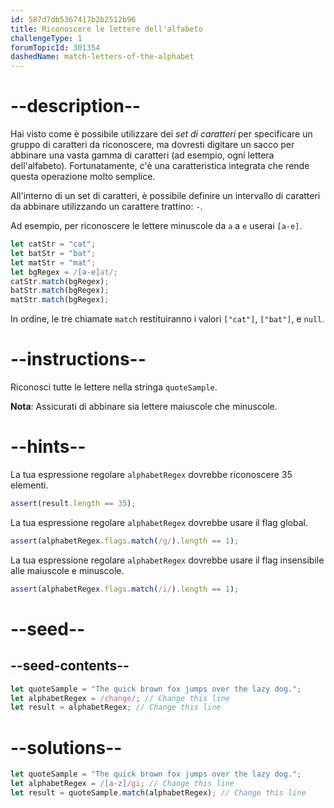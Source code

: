 ```yaml
---
id: 587d7db5367417b2b2512b96
title: Riconoscere le lettere dell'alfabeto
challengeType: 1
forumTopicId: 301354
dashedName: match-letters-of-the-alphabet
---
```


# --description--

Hai visto come è possibile utilizzare dei <dfn>set di caratteri</dfn> per specificare un gruppo di caratteri da riconoscere, ma dovresti digitare un sacco per abbinare una vasta gamma di caratteri (ad esempio, ogni lettera dell'alfabeto). Fortunatamente, c'è una caratteristica integrata che rende questa operazione molto semplice.

All'interno di un set di caratteri, è possibile definire un intervallo di caratteri da abbinare utilizzando un carattere trattino: `-`.

Ad esempio, per riconoscere le lettere minuscole da `a` a `e` userai `[a-e]`.

```js
let catStr = "cat";
let batStr = "bat";
let matStr = "mat";
let bgRegex = /[a-e]at/;
catStr.match(bgRegex);
batStr.match(bgRegex);
matStr.match(bgRegex);
```

In ordine, le tre chiamate `match` restituiranno i valori `["cat"]`, `["bat"]`, e `null`.

# --instructions--

Riconosci tutte le lettere nella stringa `quoteSample`.

**Nota**: Assicurati di abbinare sia lettere maiuscole che minuscole.

# --hints--

La tua espressione regolare `alphabetRegex` dovrebbe riconoscere 35 elementi.

```js
assert(result.length == 35);
```

La tua espressione regolare `alphabetRegex` dovrebbe usare il flag global.

```js
assert(alphabetRegex.flags.match(/g/).length == 1);
```

La tua espressione regolare `alphabetRegex` dovrebbe usare il flag insensibile alle maiuscole e minuscole.

```js
assert(alphabetRegex.flags.match(/i/).length == 1);
```

# --seed--

## --seed-contents--

```js
let quoteSample = "The quick brown fox jumps over the lazy dog.";
let alphabetRegex = /change/; // Change this line
let result = alphabetRegex; // Change this line
```

# --solutions--

```js
let quoteSample = "The quick brown fox jumps over the lazy dog.";
let alphabetRegex = /[a-z]/gi; // Change this line
let result = quoteSample.match(alphabetRegex); // Change this line
```
